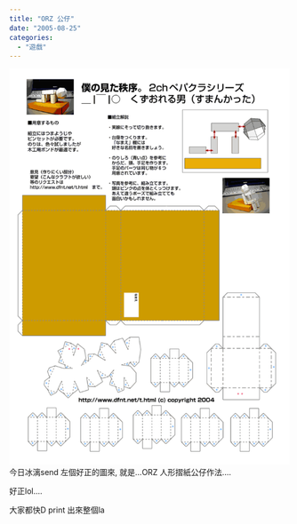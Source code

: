 ```yaml
---
title: "ORZ 公仔"
date: "2005-08-25"
categories: 
  - "遊戲"
---
```


![](images/006_suman.gif)今日冰漓send 左個好正的圖來, 就是...ORZ 人形摺紙公仔作法....

好正lol....

大家都快D print 出來整個la
